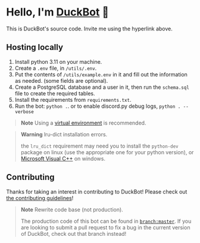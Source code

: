 # Hello, I'm [DuckBot](https://top.gg/bot/788278464474120202 "top.gg/bot/788278464474120202") 💞

This is DuckBot's source code. Invite me using the hyperlink above.

## Hosting locally

1. Install python 3.11 on your machine.
2. Create a `.env` file, in `/utils/.env`.
3. Put the contents of `/utils/example.env` in it and fill out the information as needed. (some fields are optional).
4. Create a PostgreSQL database and a user in it, then run the `schema.sql` file to create the required tables.
5. Install the requirements from `requirements.txt`.
6. Run the bot: `python .`. or to enable discord.py debug logs, `python . --verbose`

> **Note**
> Using a [virtual environment](https://docs.python.org/3/library/venv.html) is recommended.

> **Warning**
> lru-dict installation errors.
>
> the `lru_dict` requirement may need you to install the `python-dev` package on linux (use the appropriate one for
> your python version), or [Microsoft Visual C++](https://web3py.readthedocs.io/en/v5/troubleshooting.html?#why-am-i-getting-visual-c-or-cython-not-installed-error)
> on windows.

## Contributing

Thanks for taking an interest in contributing to DuckBot! Please check out [the contributing guidelines](/.github/contributing.md)!

> **Note**
>  Rewrite code base (not production).
>
> The production code of this bot can be found in [`branch:master`](https://github.com/DuckBot-Discord/DuckBot/tree/master).
> If you are looking to submit a pull request to fix a bug in the current version of DuckBot, check out that branch instead!
